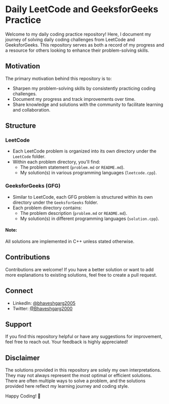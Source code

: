 # Daily LeetCode and GeeksforGeeks Practice

Welcome to my daily coding practice repository! Here, I document my journey of solving daily coding challenges from LeetCode and GeeksforGeeks. This repository serves as both a record of my progress and a resource for others looking to enhance their problem-solving skills.

## Motivation

The primary motivation behind this repository is to:

- Sharpen my problem-solving skills by consistently practicing coding challenges.
- Document my progress and track improvements over time.
- Share knowledge and solutions with the community to facilitate learning and collaboration.

## Structure

### LeetCode

- Each LeetCode problem is organized into its own directory under the `LeetCode` folder.
- Within each problem directory, you'll find:
  - The problem statement (`problem.md` or `README.md`).
  - My solution(s) in various programming languages (`leetcode.cpp`).

### GeeksforGeeks (GFG)

- Similar to LeetCode, each GFG problem is structured within its own directory under the `GeeksforGeeks` folder.
- Each problem directory contains:
  - The problem description (`problem.md` or `README.md`).
  - My solution(s) in different programming languages (`solution.cpp`).

#### Note: 
All solutions are implemented in C++ unless stated otherwise.

## Contributions

Contributions are welcome! If you have a better solution or want to add more explanations to existing solutions, feel free to create a pull request.

## Connect

- LinkedIn: [@bhaveshgarg2005](https://www.linkedin.com/in/bhaveshgarg2005)
- Twitter: [@Bhaveshgarg2000](https://twitter.com/Bhaveshgarg2000)

## Support

If you find this repository helpful or have any suggestions for improvement, feel free to reach out. Your feedback is highly appreciated!

## Disclaimer

The solutions provided in this repository are solely my own interpretations. They may not always represent the most optimal or efficient solutions. There are often multiple ways to solve a problem, and the solutions provided here reflect my learning journey and coding style.

Happy Coding! 🚀
